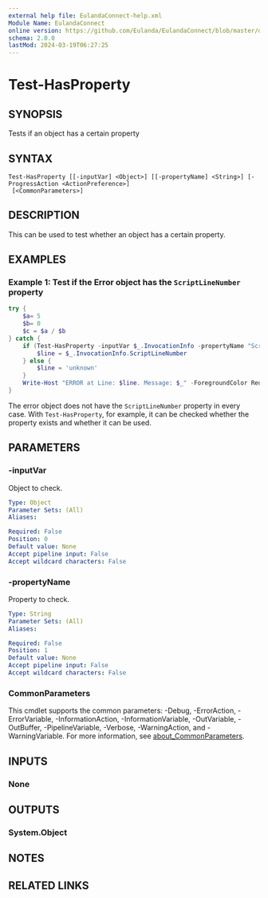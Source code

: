 ```yaml
---
external help file: EulandaConnect-help.xml
Module Name: EulandaConnect
online version: https://github.com/Eulanda/EulandaConnect/blob/master/docs/Test-HasProperty.md
schema: 2.0.0
lastMod: 2024-03-19T06:27:25
---
```


# Test-HasProperty

## SYNOPSIS
Tests if an object has a certain property

## SYNTAX

```
Test-HasProperty [[-inputVar] <Object>] [[-propertyName] <String>] [-ProgressAction <ActionPreference>]
 [<CommonParameters>]
```

## DESCRIPTION
This can be used to test whether an object has a certain property.

## EXAMPLES

### Example 1: Test if the Error object has the `ScriptLineNumber` property
```powershell
try {
	$a= 5
	$b= 0
	$c = $a / $b
} catch {
	if (Test-HasProperty -inputVar $_.InvocationInfo -propertyName "ScriptLineNumber") {
		$line = $_.InvocationInfo.ScriptLineNumber
	} else {
		$line = 'unknown'
	}
	Write-Host "ERROR at Line: $line. Message: $_" -ForegroundColor Red
}
```

The error object does not have the `ScriptLineNumber` property in every case. With `Test-HasProperty`, for example, it can be checked whether the property exists and whether it can be used.

## PARAMETERS

### -inputVar
Object to check.

```yaml
Type: Object
Parameter Sets: (All)
Aliases:

Required: False
Position: 0
Default value: None
Accept pipeline input: False
Accept wildcard characters: False
```

### -propertyName
Property to check.

```yaml
Type: String
Parameter Sets: (All)
Aliases:

Required: False
Position: 1
Default value: None
Accept pipeline input: False
Accept wildcard characters: False
```


### CommonParameters
This cmdlet supports the common parameters: -Debug, -ErrorAction, -ErrorVariable, -InformationAction, -InformationVariable, -OutVariable, -OutBuffer, -PipelineVariable, -Verbose, -WarningAction, and -WarningVariable. For more information, see [about_CommonParameters](http://go.microsoft.com/fwlink/?LinkID=113216).

## INPUTS

### None

## OUTPUTS

### System.Object
## NOTES

## RELATED LINKS


